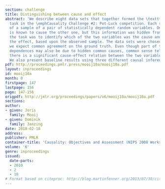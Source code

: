```yaml
---
section: challenge
title: Distinguishing between cause and effect
abstract: 'We describe eight data sets that together formed the \textttCauseEffectPairs
  task in the \emphCausality Challenge #2: Pot-Luck competition. Each set consists
  of a sample of a pair of statistically dependent random variables. One variable
  is known to cause the other one, but this information was hidden from the participants;
  the task was to identify which of the two variables was the cause and which one
  the effect, based upon the observed sample. The data sets were chosen such that
  we expect common agreement on the ground truth. Even though part of the statistical
  dependences may also be due to hidden common causes, common sense tells us that
  there is a significant cause-effect relation between the two variables in each pair.
  We also present baseline results using three different causal inference methods.'
pdf: http://proceedings.pmlr.press/mooij10a/mooij10a.pdf
layout: inproceedings
id: mooij10a
month: 0
firstpage: 147
lastpage: 156
page: 147-156
origpdf: http://jmlr.org/proceedings/papers/v6/mooij10a/mooij10a.pdf
sections: 
author:
- given: Joris
  family: Mooij
- given: Dominik
  family: Janzing
date: 2010-02-18
address: 
publisher: PMLR
container-title: 'Causality: Objectives and Assessment (NIPS 2008 Workshop)'
volume: '6'
genre: inproceedings
issued:
  date-parts:
  - 2010
  - 2
  - 18
# Format based on citeproc: http://blog.martinfenner.org/2013/07/30/citeproc-yaml-for-bibliographies/
---
```

